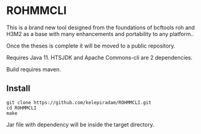 # ROHMMCLI

This is a brand new tool designed from the foundations of bcftools roh and H3M2 as a base with many enhancements and portability to any platform..

Once the theses is complete it will be moved to a public repository. 

Requires Java 11. HTSJDK and Apache Commons-cli are 2 dependencies. 

Build requires maven. 

## Install
```
git clone https://github.com/kelepiradam/ROHMMCLI.git
cd ROHMMCLI
make
```
Jar file with dependency will be inside the target directory. 
